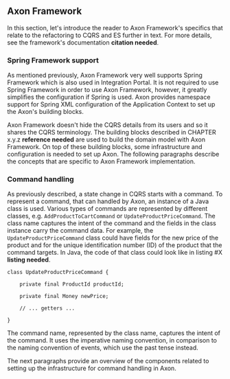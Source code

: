 ## Axon Framework

In this section, let's introduce the reader to Axon Framework's specifics that relate to the refactoring to CQRS and ES further in text. For more details, see the framework's documentation **citation needed**.

### Spring Framework support

As mentioned previously, Axon Framework very well supports Spring Framework which is also used in Integration Portal. It is not required to use Spring Framework in order to use Axon Framework, however, it greatly simplifies the configuration if Spring is used. Axon provides namespace support for Spring XML configuration of the Application Context to set up the Axon's building blocks.

Axon Framework doesn't hide the CQRS details from its users and so it shares the CQRS terminology. The building blocks described in CHAPTER x.y.z **reference needed** are used to build the domain model with Axon Framework. On top of these building blocks, some infrastructure and configuration is needed to set up Axon. The following paragraphs describe the concepts that are specific to Axon Framework implementation.

### Command handling

As previously described, a state change in CQRS starts with a command. To represent a command, that can handled by Axon, an instance of a Java class is used. Various types of commands are represented by different classes, e.g. `AddProductToCartCommand` or `UpdateProductPriceCommand`. The class name captures the intent of the command and the fields in the class instance carry the command data. For example, the `UpdateProductPriceCommand` class could have fields for the new price of the product and for the unique identification number (ID) of the product that the command targets. In Java, the code of that class could look like in listing #X **listing needed**.

	class UpdateProductPriceCommand {
		
		private final ProductId productId;

		private final Money newPrice;

		// ... getters ...

	}

The command name, represented by the class name, captures the intent of the command. It uses the imperative naming convention, in comparison to the naming convention of events, which use the past tense instead.

The next paragraphs provide an overview of the components related to setting up the infrastructure for command handling in Axon.









